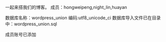 一起来搭我们的博客。
成员：hongweipeng,night_lin,huayan

数据库名称：wordpress_union 编码:utf8_unicode_ci
数据库导入文件已在目录中：wordpress_union.sql

成员账号已添加